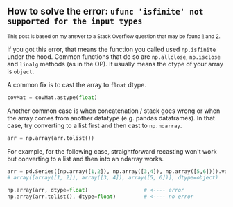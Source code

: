 ## How to solve the error: `ufunc 'isfinite' not supported for the input types`

<sup>This post is based on my answer to a Stack Overflow question that may be found [1](https://stackoverflow.com/a/75319814/19123103) and [2](https://stackoverflow.com/a/75551268/19123103).</sup>

If you got this error, that means the function you called used `np.isfinite` under the hood. Common functions that do so are `np.allclose`, `np.isclose` and `linalg` methods (as in the OP). It usually means the dtype of your array is `object`.

A common fix is to cast the array to `float` dtype.
```python
covMat = covMat.astype(float)
```
Another common case is when concatenation / stack goes wrong or when the array comes from another datatype (e.g. pandas dataframes). In that case, try converting to a list first and then cast to `np.ndarray`.
```python
arr = np.array(arr.tolist())
```
For example, for the following case, straightforward recasting won't work but converting to a list and then into an ndarray works.
```python
arr = pd.Series([np.array([1,2]), np.array([3,4]), np.array([5,6])]).values
# array([array([1, 2]), array([3, 4]), array([5, 6])], dtype=object)

np.array(arr, dtype=float)                  # <---- error
np.array(arr.tolist(), dtype=float)         # <---- no error
```